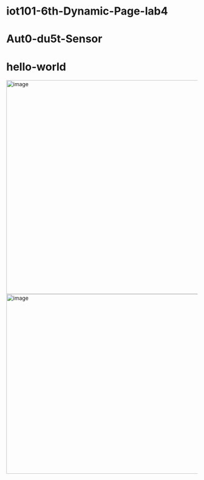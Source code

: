 ﻿# iot101-6th-Dynamic-Page-lab4
# Aut0-du5t-Sensor
# hello-world



<img width="929" height="564" alt="image" src="https://github.com/user-attachments/assets/06d310f0-fe05-4198-9112-1fe97e9c7698" />
<img width="932" height="474" alt="image" src="https://github.com/user-attachments/assets/55c6e63b-128c-4125-aeca-d1930b5436dd" />


